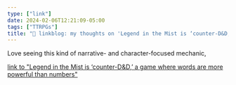```yaml
---
type: ["link"]
date: 2024-02-06T12:21:09-05:00
tags: ["TTRPGs"]
title: "🔗 linkblog: my thoughts on 'Legend in the Mist is ‘counter-D&D,’ a game where words are more powerful than numbers'"
---
```

Love seeing this kind of narrative- and character-focused mechanic,

[link to "Legend in the Mist is ‘counter-D&D,’ a game where words are more powerful than numbers"](https://www.polygon.com/tabletop-games/24059209/legend-in-the-mist-preview-ttrpg-kickstarter-release-date-price)
